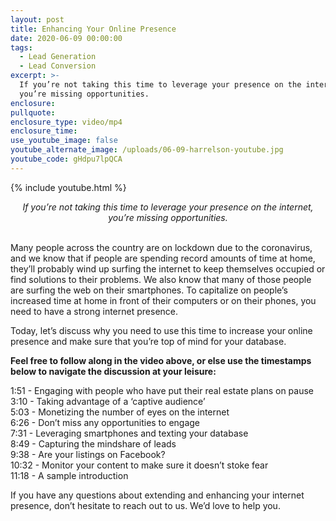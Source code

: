 ```yaml
---
layout: post
title: Enhancing Your Online Presence
date: 2020-06-09 00:00:00
tags:
  - Lead Generation
  - Lead Conversion
excerpt: >-
  If you’re not taking this time to leverage your presence on the internet,
  you’re missing opportunities.
enclosure:
pullquote:
enclosure_type: video/mp4
enclosure_time:
use_youtube_image: false
youtube_alternate_image: /uploads/06-09-harrelson-youtube.jpg
youtube_code: gHdpu7lpQCA
---
```


{% include youtube.html %}

<center><em>If you&rsquo;re not taking this time to leverage your presence on the internet, you&rsquo;re missing opportunities.</em></center>

<br>Many people across the country are on lockdown due to the coronavirus, and we know that if people are spending record amounts of time at home, they’ll probably wind up surfing the internet to keep themselves occupied or find solutions to their problems. We also know that many of those people are surfing the web on their smartphones. To capitalize on people’s increased time at home in front of their computers or on their phones, you need to have a strong internet presence.

Today, let’s discuss why you need to use this time to increase your online presence and make sure that you’re top of mind for your database.

**Feel free to follow along in the video above, or else use the timestamps below to navigate the discussion at your leisure:**

1:51 - Engaging with people who have put their real estate plans on pause<br>3:10 - Taking advantage of a ‘captive audience’<br>5:03 - Monetizing the number of eyes on the internet<br>6:26 - Don’t miss any opportunities to engage<br>7:31 - Leveraging smartphones and texting your database<br>8:49 - Capturing the mindshare of leads<br>9:38 - Are your listings on Facebook?<br>10:32 - Monitor your content to make sure it doesn’t stoke fear<br>11:18 - A sample introduction

If you have any questions about extending and enhancing your internet presence, don’t hesitate to reach out to us. We’d love to help you.